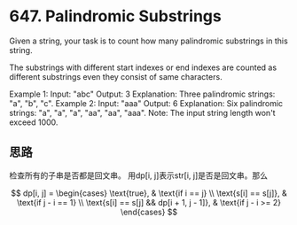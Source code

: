 # 647. Palindromic Substrings

Given a string, your task is to count how many palindromic substrings in this string.

The substrings with different start indexes or end indexes are counted as different substrings even they consist of same characters.

Example 1:
Input: "abc"
Output: 3
Explanation: Three palindromic strings: "a", "b", "c".
Example 2:
Input: "aaa"
Output: 6
Explanation: Six palindromic strings: "a", "a", "a", "aa", "aa", "aaa".
Note:
The input string length won't exceed 1000.

## 思路

检查所有的子串是否都是回文串。
用dp[i, j]表示str[i, j]是否是回文串。那么

$$
  dp[i, j] = 
\begin{cases} 
\text{true}, & \text{if i == j} \\ 
\text{s[i] == s[j]}, & \text{if j - i == 1} \\ 
\text{s[i] == s[j] && dp[i + 1, j - 1]}, & \text{if j - i >= 2} 
\end{cases}
$$
